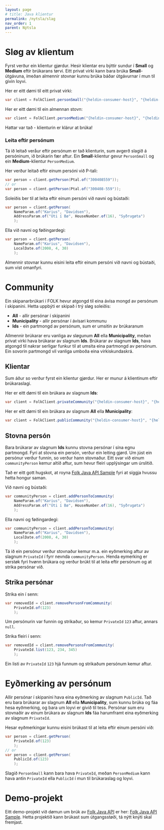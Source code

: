 ```yaml
---
layout: page
# title: Java klientur
permalink: /nytsla/slag
nav_order: 1
parent: Nýtsla
---
```


# Sløg av klientum

Fyrst verður ein klientur gjørdur. Hesir klientar eru býttir sundur í **Small** og **Medium** eftir brúkarans tørvi. Eitt privat virki kann bara brúka **Small**-útgávuna, ímeðan almennir stovnar kunnu brúka báðar útgávurnar í mun til givin loyvi.

Her er eitt dømi til eitt privat virki:

```java
var client = FolkClient.personSmall("{heldin-consumer-host}", "{heldin-consumer-name}");
```

Her er eitt dømi til ein almennan stovn:

```java
var client = FolkClient.personMedium("{heldin-consumer-host}", "{heldin-consumer-name}");
```

Hattar var tað - klienturin er klárur at brúka!

### Leita eftir persónum

Tá ið leitað veråur eftir persónum er tað klienturin, sum avgerð slagið á persóninum, ið brúkarin fær aftur.
Ein **Small**-klientur gevur `PersonSmall` og ein **Medium**-klientur `PersonMedium`.

Her verður leitað eftir einum persóni við P-tali:

```java
var person = client.getPerson(Ptal.of("300408559"));
// or
var person = client.getPerson(Ptal.of("300408-559"));
```

Soleiðis ber til at leita eftir einum persóni við navni og bústaði:

```java
var person = client.getPerson(
    NameParam.of("Karius", "Davidsen"),
    AddressParam.of("Úti í Bø", HouseNumber.of(16), "Syðrugøta")
    );
```

Ella við navni og føðingardegi:

```java
var person = client.getPerson(
    NameParam.of("Karius", "Davidsen"),
    LocalDate.of(2008, 4, 30)
    );
```

Almennir stovnar kunnu eisini leita eftir einum persóni við navni og bústaði, sum víst omanfyri.

<!-- ## Royndarprojekt

Eitt royndarprojekt við dømun um brúk av [Folk Java API](https://github.com/folk-api/folk-v3-api) er her: [Folk Java API Sample](https://github.com/folk-api/folk-v3-api-sample). Hetta projekt kann væl brúkast, sum byrjanarstøði undir einum nýggjum projekti. -->

# Community

Ein skipanarbrúkari í FOLK hevur atgongd til eina ávísa mongd av persónum í skipanini. Hetta uppbýti er skipað í trý sløg soleiðis:
 - **All** - allir persónar í skipanini
 - **Municipality** - allir persónar í ávísari kommunu
 - **Ids** - ein partmongd av persónum, sum er umsitin av brúkaranum

Allmennir brúkarar eru vanliga av sløgunum **All** ella **Municipality**, meðan privat virki hava brúkarar av slagnum **Ids**.
Brúkarar av slagnum **Ids**, hava atgongd til nakrar serligar funkur til at umsita eina partmongd av persónum. Ein sovorin partmongd vil vanliga umboða eina virkiskundaskrá.

## Klientar
Sum áður so verður fyrst ein klientur gjørdur. Her er munur á klientinum eftir brúkaraslagi.

Her er eitt dømi til ein brúkara av slagnum **Ids**:

```java
var client = FolkClient.privateCommunity("{heldin-consumer-host}", "{heldin-consumer-name}");
```

Her er eitt dømi til ein brúkara av slagnum **All** ella **Municipality**:
```java
var client = FolkClient.publicCommunity("{heldin-consumer-host}", "{heldin-consumer-name}");
```

## Stovna persón
Bara brúkarar av slagnum **Ids** kunnu stovna persónar í sína egnu partmongd.
Fyri at stovna ein persón, verður ein leiting gjørd. Um júst ein persónur verður funnin,
so verður hann stovnaður. Eitt svar við einum `communityPerson` kemur altíð aftur,
sum hevur fleiri upplýsingar um úrslitið.

Tað er eitt gott hugskot, at royna [Folk Java API Sample](https://github.com/folk-api/folk-v3-api-sample)
fyri at síggja hvussu hetta hongur saman.

Við navni og bústaði:

```java
var communityPerson = client.addPersonToCommunity(
    NameParam.of("Karius", "Davidsen"),
    AddressParam.of("Úti í Bø", HouseNumber.of(16), "Syðrugøta")
    );
```

Ella navni og føðingardegi:

```java
var communityPerson = client.addPersonToCommunity(
    NameParam.of("Karius", "Davidsen"),
    LocalDate.of(2008, 4, 30)
    );
```

Tá ið ein persónur verður stovnaður kemur m.a. ein eyðmerking aftur av slagnum `PrivateId` í fyrr nevnda `communityPerson`.
Henda eymerking er serstøk fyri hvønn brúkara og verður brúkt til at leita eftir persónum og at strika persónar við.

## Strika persónar
Strika ein í senn:
```java
var removedId = client.removePersonFromCommunity(
    PrivateId.of(123)
    );
```
Um persónurin var funnin og strikaður, so kemur `PrivateId` `123` aftur, annars `null`.

Strika fleiri í senn:
```java
var removedId = client.removePersonsFromCommunity(
    PrivateId.list(123, 234, 345)
    );
```

Ein listi av `PrivateId` `123` hjá funnum og strikaðum persónum kemur aftur.

# Eyðmerking av persónum
Allir persónar í skipanini hava eina eyðmerking av slagnum `PublicId`.
Tað eru bara brúkarar av slagnum **All** ella **Municipality**, sum kunnu brúka og fáa hesa eyðmerking, og bara um loyvi er givið til tess.
Persónar sum eru stovnaðir av einum brúkara av slagnum **Ids** fáa harumframt eina eyðmerking av slagnum `PrivateId`.

Hesar eyðmerkingar kunnu eisini brúkast til at leita eftir einum persóni við:
```java
var person = client.getPerson(
    PrivateId.of(123)
    );
// or
var person = client.getPerson(
    PublicId.of(123)
    );
```

Slagið `PersonSmall` kann bara hava `PrivateId`, meðan `PersonMedium` kann hava antin `PrivateId` ella `PublicId` í mun til brúkaraslag og loyvi.

# Demo-projekt

Eitt demo-projekt við dømun um brúk av [Folk Java API](https://github.com/folk-api/folk-v3-api) er her: [Folk Java API Sample](https://github.com/folk-api/folk-v3-api-sample). Hetta projektið kann brúkast sum útgangsstøði, tá nýtt knýti skal fremjast.
